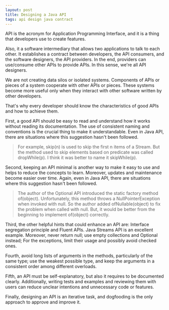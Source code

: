 ```yaml
---
layout: post
title: Designing a Java API
tags: api design java contract
---
```


API is the acronym for Application Programming Interface, and it is a thing that developers use to create features.

Also, it a software intermediary that allows two applications to talk to each other. It establishes a contract between developers, the API consumers, and the software designers, the API providers. 
In the end, providers can use/consume other APIs to provide APIs. 
In this sense, we're all API designers.

We are not creating data silos or isolated systems. Components of APIs or pieces of a system cooperate with other APIs or pieces. These systems become more useful only when they interact with other software written by other developers. 

That's why every developer should know the characteristics of good APIs and how to achieve them.

First, a good API should be easy to read and understand how it works without reading its documentation. The use of consistent naming and conventions is the crucial thing to make it understandable. Even in Java API, there are situations where this suggestion hasn't been followed.

> For example, skip(n) is used to skip the first n items of a Stream. But the method used to skip elements based on predicate was called dropWhile(p). I think it was better to name it skipWhile(p). 

Second, keeping an API minimal is another way to make it easy to use and helps to reduce the concepts to learn. Moreover, updates and maintenance become easier over time. Again, even in Java API, there are situations where this suggestion hasn't been followed.

> The author of the Optional API introduced the static factory method of(object). Unfortunately, this method throws a NullPointerException when invoked with null. So the author added ofNullable(object) to fix the problem when called with null. But, it would be better from the beginning to implement of(object) correctly.

Third, the other helpful hints that could enhance an API are: Interface segregation principle and Fluent APIs. Java Streams API is an excellent example. Moreover, never return null; use empty collections and Optional instead; For the exceptions, limit their usage and possibly avoid checked ones. 

Fourth, avoid long lists of arguments in the methods, particularly of the same type; use the weakest possible type, and keep the arguments in a consistent order among different overloads. 

Fifth, an API must be self-explanatory, but also it requires to be documented clearly. Additionally, writing tests and examples and reviewing them with users can reduce unclear intentions and unnecessary code or features.

Finally, designing an API is an iterative task, and dogfooding is the only approach to approve and improve it.

